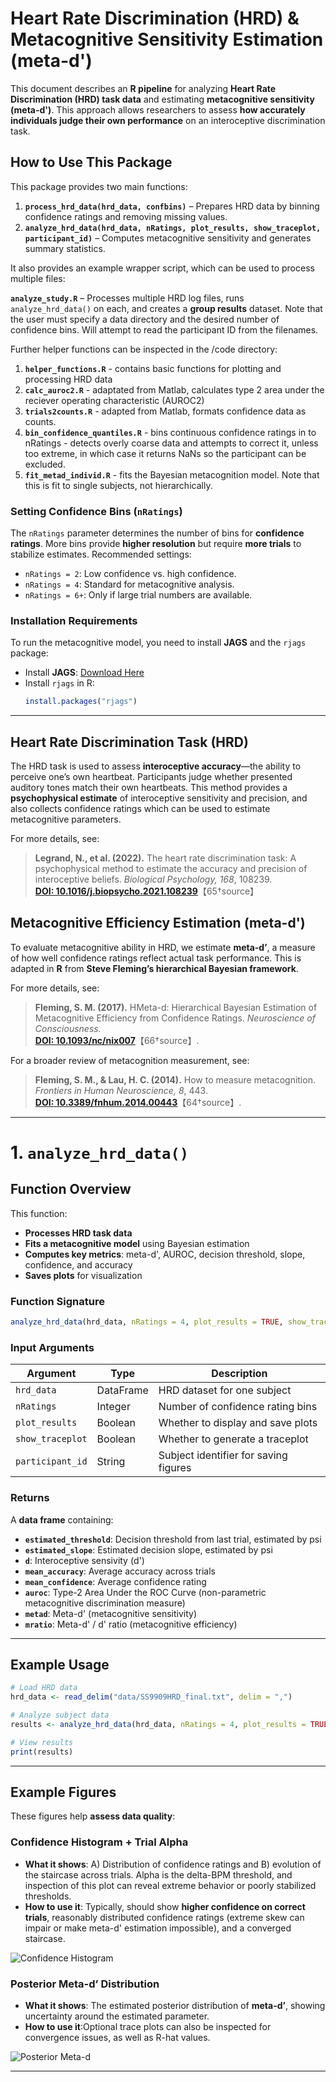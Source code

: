 

# **Heart Rate Discrimination (HRD) & Metacognitive Sensitivity Estimation (meta-d')**

This document describes an **R pipeline** for analyzing **Heart Rate Discrimination (HRD) task data** and estimating **metacognitive sensitivity (meta-d')**. This approach allows researchers to assess **how accurately individuals judge their own performance** on an interoceptive discrimination task.

## **How to Use This Package**
This package provides two main functions:
1. **`process_hrd_data(hrd_data, confbins)`** – Prepares HRD data by binning confidence ratings and removing missing values.
2. **`analyze_hrd_data(hrd_data, nRatings, plot_results, show_traceplot, participant_id)`** – Computes metacognitive sensitivity and generates summary statistics.

It also provides an example wrapper script, which can be used to process multiple files:

**`analyze_study.R`** – Processes multiple HRD log files, runs `analyze_hrd_data()` on each, and creates a **group results** dataset. 
Note that the user must specify a data directory and the desired number of confidence bins. Will attempt to read the participant ID from the filenames. 

Further helper functions can be inspected in the /code directory:

1. **`helper_functions.R`** - contains basic functions for plotting and processing HRD data
2. **`calc_auroc2.R`** - adaptated from Matlab, calculates type 2 area under the reciever operating characteristic (AUROC2)
3. **`trials2counts.R`** - adapted from Matlab, formats confidence data as counts. 
4. **`bin_confidence_quantiles.R`** - bins continuous confidence ratings in to nRatings - detects overly coarse data and attempts to correct it, unless too extreme, in which case it returns NaNs so the participant can be excluded. 
5. **`fit_metad_individ.R`** - fits the Bayesian metacognition model. Note that this is fit to single subjects, not hierarchically. 

### **Setting Confidence Bins (`nRatings`)**
The `nRatings` parameter determines the number of bins for **confidence ratings**. More bins provide **higher resolution** but require **more trials** to stabilize estimates. Recommended settings:
- `nRatings = 2`: Low confidence vs. high confidence.
- `nRatings = 4`: Standard for metacognitive analysis.
- `nRatings = 6+`: Only if large trial numbers are available.

### **Installation Requirements**
To run the metacognitive model, you need to install **JAGS** and the `rjags` package:
- Install **JAGS**: [Download Here](https://sourceforge.net/projects/mcmc-jags/)
- Install `rjags` in R:
  ```r
  install.packages("rjags")
  ```

---

## **Heart Rate Discrimination Task (HRD)**
The HRD task is used to assess **interoceptive accuracy**—the ability to perceive one’s own heartbeat. Participants judge whether presented auditory tones match their own heartbeats. This method provides a **psychophysical estimate** of interoceptive sensitivity and precision, and also collects confidence ratings which can be used to estimate metacognitive parameters.

For more details, see:
> **Legrand, N., et al. (2022).**  The heart rate discrimination task: A psychophysical method to estimate the accuracy and precision of interoceptive beliefs. *Biological Psychology, 168*, 108239.  
> **[DOI: 10.1016/j.biopsycho.2021.108239](https://www.sciencedirect.com/science/article/pii/S0301051121002325)**【65†source】

## **Metacognitive Efficiency Estimation (meta-d')**
To evaluate metacognitive ability in HRD, we estimate **meta-d’**, a measure of how well confidence ratings reflect actual task performance. This is adapted in **R** from **Steve Fleming’s hierarchical Bayesian framework**.

For more details, see:
> **Fleming, S. M. (2017).** HMeta-d: Hierarchical Bayesian Estimation of Metacognitive Efficiency from Confidence Ratings. *Neuroscience of Consciousness.*  
> **[DOI: 10.1093/nc/nix007](https://doi.org/10.1093/nc/nix007)**【66†source】.

For a broader review of metacognition measurement, see:
> **Fleming, S. M., & Lau, H. C. (2014).** How to measure metacognition. *Frontiers in Human Neuroscience, 8*, 443.  
> **[DOI: 10.3389/fnhum.2014.00443](https://doi.org/10.3389/fnhum.2014.00443)**【64†source】.

---

# **1. `analyze_hrd_data()`**
## **Function Overview**
This function:
- **Processes HRD task data**
- **Fits a metacognitive model** using Bayesian estimation
- **Computes key metrics**: meta-d', AUROC, decision threshold, slope, confidence, and accuracy
- **Saves plots** for visualization

### **Function Signature**
```r
analyze_hrd_data(hrd_data, nRatings = 4, plot_results = TRUE, show_traceplot = TRUE, participant_id = "unknown")
```

### **Input Arguments**
| Argument          | Type    | Description |
|------------------|--------|-------------|
| `hrd_data`       | DataFrame | HRD dataset for one subject |
| `nRatings`       | Integer | Number of confidence rating bins |
| `plot_results`   | Boolean | Whether to display and save plots |
| `show_traceplot` | Boolean | Whether to generate a traceplot |
| `participant_id` | String  | Subject identifier for saving figures |

### **Returns**
A **data frame** containing:
- **`estimated_threshold`**: Decision threshold from last trial, estimated by psi
- **`estimated_slope`**: Estimated decision slope, estimated by psi
- **`d`**: Interoceptive sensivity (d')
- **`mean_accuracy`**: Average accuracy across trials
- **`mean_confidence`**: Average confidence rating
- **`auroc`**: Type-2 Area Under the ROC Curve (non-parametric metacognitive discrimination measure)
- **`metad`**: Meta-d' (metacognitive sensitivity)
- **`mratio`**: Meta-d' / d' ratio (metacognitive efficiency)

---

## **Example Usage**
```r
# Load HRD data
hrd_data <- read_delim("data/SS9909HRD_final.txt", delim = ",")

# Analyze subject data
results <- analyze_hrd_data(hrd_data, nRatings = 4, plot_results = TRUE, show_traceplot = TRUE, participant_id = "SS9909")

# View results
print(results)
```

---

## **Example Figures**
These figures help **assess data quality**:

### **Confidence Histogram + Trial Alpha**
- **What it shows**: A) Distribution of confidence ratings and B) evolution of the staircase across trials. Alpha is the delta-BPM threshold, and inspection of this plot can reveal extreme behavior or poorly stabilized thresholds.
- **How to use it**: Typically, should show **higher confidence on correct trials**, reasonably distributed confidence ratings (extreme skew can impair or make meta-d' estimation impossible), and a converged staircase.

![Confidence Histogram](figs/SS9909_confidence_trial_alpha.png)

### **Posterior Meta-d’ Distribution**
- **What it shows**: The estimated posterior distribution of **meta-d’**, showing uncertainty around the estimated parameter.
- **How to use it**:Optional trace plots can also be inspected for convergence issues, as well as R-hat values.

![Posterior Meta-d](figs/SS9909_posterior_meta_d.png)

---
